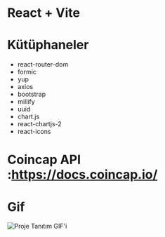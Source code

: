 # React + Vite

# Kütüphaneler
- react-router-dom
- formic
- yup
- axios
- bootstrap
- millify
- uuid
- chart.js
- react-chartjs-2
- react-icons

# Coincap API :https://docs.coincap.io/

# Gif

![Proje Tanıtım GIF'i](assets/Kayıt-2024-10-30-200852.gif)
